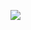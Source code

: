 ![](https://github-readme-stats.vercel.app/api?username=linushas&theme=default&hide_border=true&include_all_commits=false&count_private=false)<br/>